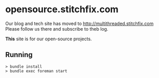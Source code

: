 # opensource.stitchfix.com

Our blog and tech site has moved to http://multithreaded.stitchfix.com  Please follow us there and
subscribe to theb log.

**This** site is for our open-source projects.

## Running

```
> bundle install
> bundle exec foreman start
```

